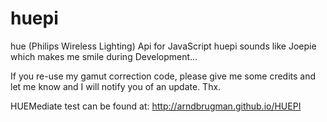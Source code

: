 huepi
=====

hue (Philips Wireless Lighting) Api for JavaScript
huepi sounds like Joepie which makes me smile during Development...

If you re-use my gamut correction code, please give me some credits and let me know and I will notify you of an update. Thx.

HUEMediate test can be found at: http://arndbrugman.github.io/HUEPI
